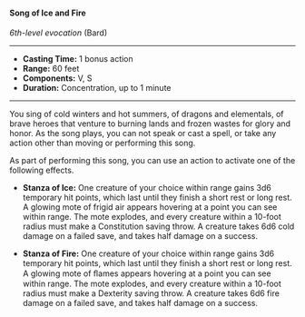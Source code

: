 #### Song of Ice and Fire
*6th-level evocation* (Bard)
___
- **Casting Time:** 1 bonus action
- **Range:** 60 feet
- **Components:** V, S
- **Duration:** Concentration, up to 1 minute
---
You sing of cold winters and hot summers, of dragons and elementals, of brave heroes that venture to burning lands and frozen wastes for glory and honor. As the song plays, you can not speak or cast a spell, or take any action other than moving or performing this song.

As part of performing this song, you can use an action to activate one of the following effects.

* **Stanza of Ice:** One creature of your choice within range gains 3d6 temporary hit points, which last until they finish a short rest or long rest. A glowing mote of frigid air appears hovering at a point you can see within range. The mote explodes, and every creature within a 10-foot radius must make a Constitution saving throw. A creature takes 6d6 cold damage on a failed save, and takes half damage on a success.

* **Stanza of Fire:** One creature of your choice within range gains 3d6 temporary hit points, which last until they finish a short rest or long rest. A glowing mote of ﬂames appears hovering at a point you can see within range. The mote explodes, and every creature within a 10-foot radius must make a Dexterity saving throw. A creature takes 6d6 fire damage on a failed save, and takes half damage on a success.

